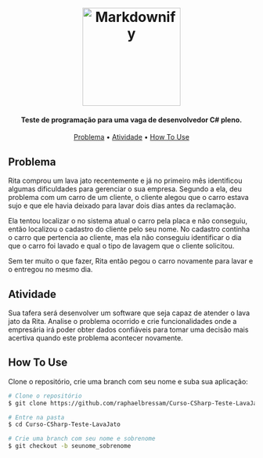 
<h1 align="center">
  <br>
  <a href="http://www.amitmerchant.com/electron-markdownify"><img src="https://raw.githubusercontent.com/raphaelbressam/Curso-CSharp-Teste-LavaJato/main/raphaelbressam.png" alt="Markdownify" width="200"></a>
  <br>
</h1>

<h4 align="center">Teste de programação para uma vaga de desenvolvedor C# pleno.</h4>

<p align="center">
  <a href="#problema">Problema</a> •
  <a href="#atividade">Atividade</a> •
  <a href="#how-to-use">How To Use</a>
</p>

## Problema

Rita comprou um lava jato recentemente e já no primeiro mês identificou algumas dificuldades para gerenciar o sua empresa.
Segundo a ela, deu problema com um carro de um cliente, o cliente alegou que o carro estava sujo e que ele havia deixado para lavar dois dias antes da reclamação.

Ela tentou localizar o no sistema atual o carro pela placa e não conseguiu, então localizou o cadastro do cliente pelo seu nome. No cadastro continha o carro que pertencia ao cliente, mas ela não conseguiu identificar o dia que o carro foi lavado e qual o tipo de lavagem que o cliente solicitou.

Sem ter muito o que fazer, Rita então pegou o carro novamente para lavar e o entregou no mesmo dia.

## Atividade

Sua tafera será desenvolver um software que seja capaz de atender o lava jato da Rita.
Analise o problema ocorrido e crie funcionalidades onde a empresária irá poder obter dados confiáveis para tomar uma decisão mais acertiva quando este problema acontecer novamente.

## How To Use

Clone o repositório, crie uma branch com seu nome e suba sua aplicação:

```bash
# Clone o repositório
$ git clone https://github.com/raphaelbressam/Curso-CSharp-Teste-LavaJato.git

# Entre na pasta
$ cd Curso-CSharp-Teste-LavaJato

# Crie uma branch com seu nome e sobrenome
$ git checkout -b seunome_sobrenome

```
